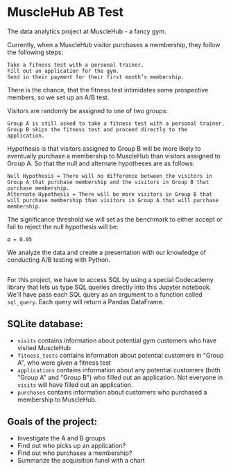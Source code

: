 # MuscleHub AB Test

The data analytics project at MuscleHub - a fancy gym.

Currently, when a MuscleHub visitor purchases a membership, they follow the following steps:

    Take a fitness test with a personal trainer.
    Fill out an application for the gym.
    Send in their payment for their first month’s membership.

There is the chance, that the fitness test intimidates some prospective members, so we set up an A/B test.

Visitors are randomly be assigned to one of two groups:

    Group A is still asked to take a fitness test with a personal trainer.
    Group B skips the fitness test and proceed directly to the application.

Hypothesis is that visitors assigned to Group B will be more likely to eventually purchase a membership to MuscleHub than visitors assigned to Group A. So that the null and alternate hypotheses are as follows:

    Null Hypothesis = There will no difference between the visitors in Group A that purchase membership and the visitors in Group B that purchase membership.
    Alternate Hypothesis = There will be more visitors in Group B that will purchase membership than visitors in Group A that will purchase membership.

The significance threshold we will set as the benchmark to either accept or fail to reject the null hypothesis will be:

    𝛼 = 0.05

We analyze the data and create a presentation with our knowledge of conducting A/B testing with Python.

##

For this project, we have to access SQL by using a special Codecademy library that lets us type SQL queries directly into this Jupyter notebook.  We'll have pass each SQL query as an argument to a function called `sql_query`.  Each query will return a Pandas DataFrame. 

## SQLite database:

- `visits` contains information about potential gym customers who have visited MuscleHub
- `fitness_tests` contains information about potential customers in "Group A", who were given a fitness test
- `applications` contains information about any potential customers (both "Group A" and "Group B") who filled out an application.  Not everyone in `visits` will have filled out an application.
- `purchases` contains information about customers who purchased a membership to MuscleHub.

## Goals of the project:

+ Investigate the A and B groups
+ Find out who picks up an application?
+ Find out who purchases a membership?
+ Summarize the acquisition funel with a chart